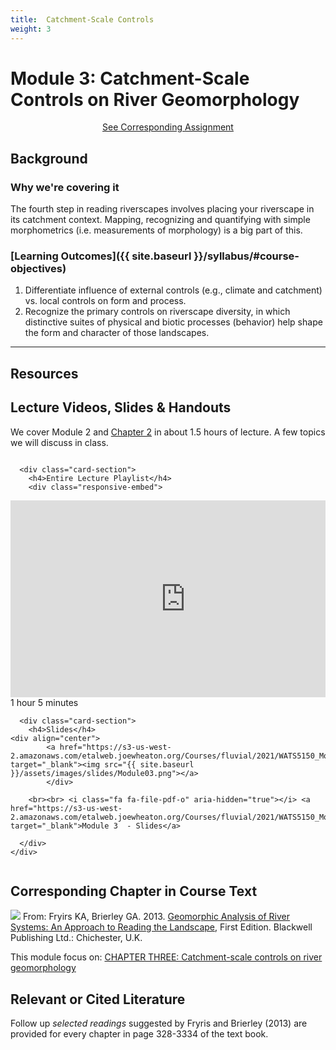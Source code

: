 ```yaml
---
title: 	Catchment-Scale Controls
weight: 3
---
```

# Module 3: Catchment-Scale Controls on River Geomorphology

<div align="center">
<a class="button secondary" href="{{ site.baseurl }}/Assignments/module-03_assignment.html"><i class="fa fa-share" aria-hidden="true"></i> See Corresponding Assignment <i class="fa fa-leanpub" aria-hidden="true"></i></a></div>


## Background

### Why we're covering it

The fourth step in reading riverscapes involves placing your riverscape in its catchment context. Mapping, recognizing and quantifying with simple morphometrics (i.e. measurements of morphology) is a big part of this. 

### [Learning Outcomes]({{ site.baseurl }}/syllabus/#course-objectives)

1. Differentiate influence of external controls (e.g., climate and catchment) vs. local controls on form and process. 
4. Recognize the primary controls on riverscape diversity, in which distinctive suites of physical and biotic processes (behavior) help shape the form and character of those landscapes. 


------

## Resources

## Lecture Videos, Slides & Handouts

We cover Module 2 and [Chapter 2](https://ebookcentral-proquest-com.dist.lib.usu.edu/lib/usu/reader.action?docID=1032536&ppg=25)  in about 1.5 hours of lecture. A few topics we will discuss in class. 

<div class="row small-up-2 medium-up-2">


  <div class="column">
    <div class="card">


      <div class="card-section">
        <h4>Entire Lecture Playlist</h4>
        <div class="responsive-embed"> 

<iframe width="560" height="315" src="https://www.youtube.com/embed/videoseries?list=PL0ZiZg4rilzJwx_00rfvJOBjTy6hyQiRh" frameborder="0" allow="autoplay; encrypted-media" allowfullscreen></iframe>
<br>


</div>
<i class="fa fa-clock-o" aria-hidden="true"></i> 1 hour  5 minutes <i class="fa fa-youtube-play" aria-hidden="true"></i>
      </div>
    </div>
  </div>

  <div class="column">
    <div class="card">


      <div class="card-section">
        <h4>Slides</h4>
    <div align="center">
        	<a href="https://s3-us-west-2.amazonaws.com/etalweb.joewheaton.org/Courses/fluvial/2021/WATS5150_Module_03_CatchmentControls.pdf" target="_blank"><img src="{{ site.baseurl }}/assets/images/slides/Module03.png"></a>
        	</div>
        
        <br><br> <i class="fa fa-file-pdf-o" aria-hidden="true"></i> <a href="https://s3-us-west-2.amazonaws.com/etalweb.joewheaton.org/Courses/fluvial/2021/WATS5150_Module_03_CatchmentControls.pdf" target="_blank">Module 3  - Slides</a>
        
      </div>
    </div>

  </div>
</div>

## Corresponding Chapter in Course Text
<a href="https://www.wiley.com/en-au/Geomorphic+Analysis+of+River+Systems%3A+An+Approach+to+Reading+the+Landscape-p-9781405192743"><img class="float-right" src="{{ site.baseurl }}/assets/images/covers/ReadingLandscape.png"></a>  From:
Fryirs KA, Brierley GA. 2013. [Geomorphic Analysis of River Systems: An Approach to Reading the Landscape](https://www.wiley.com/en-au/Geomorphic+Analysis+of+River+Systems%3A+An+Approach+to+Reading+the+Landscape-p-9781405192743), First Edition.  Blackwell Publishing Ltd.: Chichester, U.K.

This module focus on:  [CHAPTER THREE: Catchment-scale controls on river geomorphology](https://ebookcentral-proquest-com.dist.lib.usu.edu/lib/usu/reader.action?docID=1032536&ppg=45)



## Relevant or Cited Literature
Follow up *selected readings* suggested by Fryris and Brierley (2013) are provided for every chapter in page 328-3334 of the text book. 



